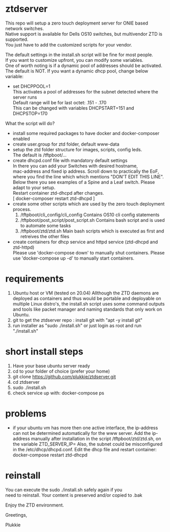 # ztdserver
This repo will setup a zero touch deployment server for ONIE based network switches.  
Native support is available for Dells OS10 switches, but multivendor ZTD is supported.  
You just have to add the customized scripts for your vendor.  

The default settings in the install.sh script will be fine for most people.  
If you want to customize upfront, you can modify some variables.  
One of worth noting is if a dynamic pool of addresses should be activated.  
The default is NOT. If you want a dynamic dhcp pool, change below variable:  

* set DHCPPOOL=1  
  This activates a pool of addresses for the subnet detected where the server runs  
  Default range will be for last octet: .151 - .170  
  This can be changed with variables DHCPSTART=151 and DHCPSTOP=170  

What the script will do?
- install some required packages to have docker and docker-composer enabled
- create user.group for ztd folder, default www-data
- setup the ztd folder structure for images, scripts, config leds.  
  The default is /tftpboot/...
- create dhcpd.conf file with mandatory default settings  
  In there you can add your Switches with desired hostname,  
  mac-address and fixed ip address. Scroll down to practically the EoF,  
  where you find the line which which mentions "DON'T EDIT THIS LINE".
  Below there you see examples of a Spine and a Leaf switch.
  Please adapt to your setup.  
  Restart container ztd-dhcpd after changes.  
  [ docker-composer restart ztd-dhcpd ]
- create some other scripts which are used by the zero touch deployment process. 
  1. /tftpboot/cli_config/cli_config 
     Contains OS10 cli config statements
  2. /tftpboot/post_script/post_script.sh
     Contains bash script and is used to automate some tasks
  3. /tftpboot/ztd/ztd.sh
     Main bash scripts which is executed as first and retreives the other files
- create containers for dhcp service and httpd service (ztd-dhcpd and ztd-httpd)  
  Please use 'docker-compose down' to manually shut containers.
  Please use 'docker-compose up -d' to manually start containers.

# requirements
1. Ubuntu host or VM (tested on 20.04)
   Allthough the ZTD daemons are deployed as containers and thus would be portable
   and deployable on multiple Linux distro's, the install.sh script uses some command
   outputs and tools like packet manager and naming standards that only work on Ubuntu.
2. git to get the ztdserver repo : install git with "apt -y install git"
3. run installer as "sudo ./install.sh" or just login as root and run "./install.sh"
 
# short install steps
1. Have your base ubuntu server ready
2. cd to your folder of choice (prefer your home)
3. git clone https://github.com/plukkie/ztdserver.git
4. cd ztdserver
5. sudo ./install.sh
6. check service up with: docker-compose ps

# problems
- if your ubuntu vm has more then one active interface, the ip-address can not be determined
  automatically for the www server. Add the ip-address manually after installation in the
  script /tftpboot/ztd/ztd.sh, on the variable ZTD_SERVER_IP=
  Also, the subnet could be misconfigured in the /etc/dhcp/dhcpd.conf.
  Edit the dhcp file and restart container: docker-compose restart ztd-dhcpd

# reinstall  
You can execute the sudo ./install.sh safely again if you  
need to reinstall. Your content is preserved and/or copied to .bak  

Enjoy the ZTD environment.  

Greetings,

Plukkie

